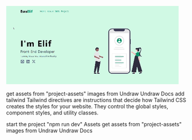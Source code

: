 ![](https://github.com/esraelif/my-portfolio/blob/main/src/assets/portfolio.gif)




get assets from "project-assets"
images from Undraw Undraw Docs
add tailwind
Tailwind directives are instructions that decide how Tailwind CSS creates the styles for your website. They control the global styles, component styles, and utility classes.

start the project "npm run dev"
Assets
get assets from "project-assets"
images from Undraw Undraw Docs
